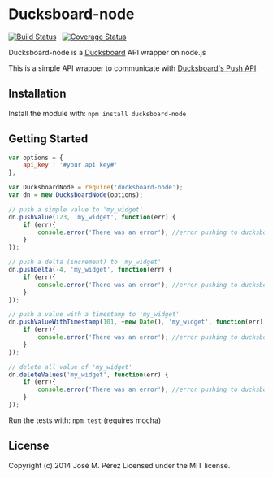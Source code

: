 Ducksboard-node
===============

[![Build Status](https://travis-ci.org/JMPerez/ducksboard-node.png)](https://travis-ci.org/JMPerez/ducksboard-node/) &nbsp; [![Coverage Status](https://coveralls.io/repos/JMPerez/ducksboard-node/badge.png?branch=master)](https://coveralls.io/r/JMPerez/ducksboard-node?branch=master)

Ducksboard-node is a [Ducksboard](https://ducksboard.com) API wrapper on node.js

This is a simple API wrapper to communicate with [Ducksboard's Push API](https://dev.ducksboard.com/apidoc/push-api/)

## Installation
Install the module with: `npm install ducksboard-node`

## Getting Started

```javascript
var options = {
	api_key : '#your api key#'
};

var DucksboardNode = require('ducksboard-node');
var dn = new DucksboardNode(options);

// push a simple value to 'my_widget'
dn.pushValue(123, 'my_widget', function(err) {
	if (err){
		console.error('There was an error'); //error pushing to ducksboard server.
	}
});

// push a delta (increment) to 'my_widget'
dn.pushDelta(-4, 'my_widget', function(err) {
	if (err){
		console.error('There was an error'); //error pushing to ducksboard server.
	}
});

// push a value with a timestamp to 'my_widget'
dn.pushValueWithTimestamp(101, +new Date(), 'my_widget', function(err) {
	if (err){
		console.error('There was an error'); //error pushing to ducksboard server.
	}
});

// delete all value of 'my_widget'
dn.deleteValues('my_widget', function(err) {
	if (err){
		console.error('There was an error'); //error pushing to ducksboard server.
	}
});

```
Run the tests with: `npm test` (requires mocha)

## License

Copyright (c) 2014 José M. Pérez Licensed under the MIT license.
